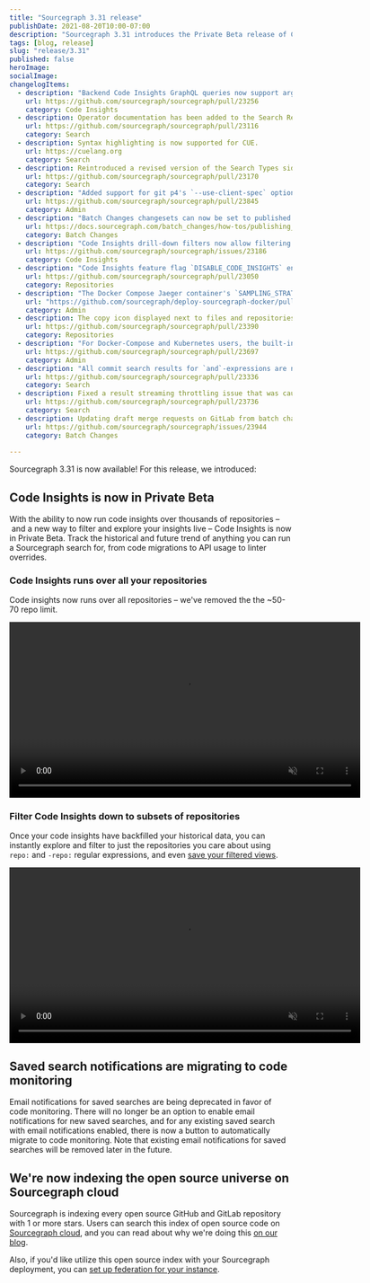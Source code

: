 ```yaml
---
title: "Sourcegraph 3.31 release"
publishDate: 2021-08-20T10:00-07:00
description: "Sourcegraph 3.31 introduces the Private Beta release of Code Insights, complete with no repository limits plus repository-based filters. It also introduces automated migration of saved search notifications to code monitoring."
tags: [blog, release]
slug: "release/3.31"
published: false
heroImage: 
socialImage: 
changelogItems:
  - description: "Backend Code Insights GraphQL queries now support arguments `includeRepoRegex` and `excludeRepoRegex` to filter on repository names."
    url: https://github.com/sourcegraph/sourcegraph/pull/23256
    category: Code Insights
  - description: Operator documentation has been added to the Search Reference sidebar section.
    url: https://github.com/sourcegraph/sourcegraph/pull/23116
    category: Search
  - description: Syntax highlighting is now supported for CUE.
    url: https://cuelang.org
    category: Search
  - description: Reintroduced a revised version of the Search Types sidebar section, making the quick links for search types (for example, diff searches) more intuitive to use.
    url: https://github.com/sourcegraph/sourcegraph/pull/23170
    category: Search
  - description: "Added support for git p4's `--use-client-spec` option, allowing Sourcegraph to avoid cloning unimportant files. This can now be enabled by configuring the `p4.client` field in the Perforce integration."
    url: https://github.com/sourcegraph/sourcegraph/pull/23845
    category: Admin
  - description: "Batch Changes changesets can now be set to published when previewing new or updated batch changes."
    url: https://docs.sourcegraph.com/batch_changes/how-tos/publishing_changesets#within-the-ui
    category: Batch Changes
  - description: "Code Insights drill-down filters now allow filtering insights data on the dashboard page using repo: filters."
    url: https://github.com/sourcegraph/sourcegraph/issues/23186
    category: Code Insights
  - description: "Code Insights feature flag `DISABLE_CODE_INSIGHTS` environment variable has moved from the `repo-updater` service to the `worker` service. Any users of this flag will need to update their `worker` service configuration to continue using it."
    url: https://github.com/sourcegraph/sourcegraph/pull/23050
    category: Repositories
  - description: "The Docker Compose Jaeger container's `SAMPLING_STRATEGIES_FILE` now has a default value. If you are currently using a custom sampling strategies configuration, you may need to make sure your configuration is not overridden by the change when upgrading."
    url: "https://github.com/sourcegraph/deploy-sourcegraph-docker/pull/489"
    category: Admin
  - description: The copy icon displayed next to files and repositories will now copy the file or repository path. Previously, this action copied the URL to clipboard.
    url: https://github.com/sourcegraph/sourcegraph/pull/23390
    category: Repositories
  - description: "For Docker-Compose and Kubernetes users, the built-in main Postgres and codeintel databases have switched to an alpine Docker image. This requires re-indexing the entire database. This process can take up to a few hours on systems with large datasets."
    url: https://github.com/sourcegraph/sourcegraph/pull/23697
    category: Admin
  - description: "All commit search results for `and`-expressions are now highlighted."
    url: https://github.com/sourcegraph/sourcegraph/pull/23336
    category: Search
  - description: Fixed a result streaming throttling issue that was causing significantly increased latency for some searches. This should improve the time to first rendered results for those searches.
    url: https://github.com/sourcegraph/sourcegraph/pull/23736
    category: Search
  - description: Updating draft merge requests on GitLab from batch changes no longer removes the draft status.
    url: https://github.com/sourcegraph/sourcegraph/issues/23944
    category: Batch Changes
  
---
```


Sourcegraph 3.31 is now available! For this release, we introduced:

## Code Insights is now in Private Beta

With the ability to now run code insights over thousands of repositories – and a new way to filter and explore your insights live – Code Insights is now in Private Beta. Track the historical and future trend of anything you can run a Sourcegraph search for, from code migrations to API usage to linter overrides. 

### Code Insights runs over all your repositories

Code insights now runs over all repositories – we've removed the the ~50-70 repo limit.

<div style="text-align:center"><video autoplay loop muted playsinline style="width:625px">
  <source src="https://sourcegraphstatic.com/blog/3.31/insight_all_repos.mp4" type="video/mp4">
</video></div>

### Filter Code Insights down to subsets of repositories 

Once your code insights have backfilled your historical data, you can instantly explore and filter to just the repositories you care about using `repo:` and `-repo:` regular expressions, and even [save your filtered views](https://docs.sourcegraph.com/code_insights/explanations/code_insights_filters#filter-persistance-and-sharing). 

<div style="text-align:center"><video autoplay loop muted playsinline style="width:625px">
  <source src="https://sourcegraphstatic.com/blog/3.31/filter_code_insights.mp4" type="video/mp4">
</video></div>

## Saved search notifications are migrating to code monitoring

Email notifications for saved searches are being deprecated in favor of code monitoring. There will no longer be an option to enable email notifications for new saved searches, and for any existing saved search with email notifications enabled, there is now a button to automatically migrate to code monitoring. Note that existing email notifications for saved searches will be removed later in the future.

## We're now indexing the open source universe on Sourcegraph cloud

Sourcegraph is indexing every open source GitHub and GitLab repository with 1 or more stars. Users can search this index of open source code on [Sourcegraph cloud](www.sourcegraph.com), and you can read about why we're doing this [on our blog](https://about.sourcegraph.com/blog/why-index-the-oss-universe/).

Also, if you'd like utilize this open source index with your Sourcegraph deployment, you can [set up federation for your instance](https://docs.sourcegraph.com/admin/federation/public_repositories). 